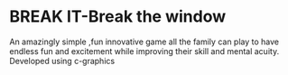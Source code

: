 # BREAK IT-Break the window
 An amazingly simple ,fun innovative game all the family can play to have endless fun and excitement while improving their skill and mental acuity.
Developed using c-graphics
